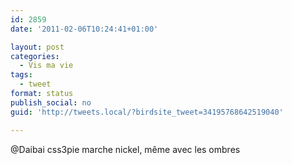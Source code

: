 ```yaml
---
id: 2859
date: '2011-02-06T10:24:41+01:00'

layout: post
categories:
  - Vis ma vie
tags:
  - tweet
format: status
publish_social: no
guid: 'http://tweets.local/?birdsite_tweet=34195768642519040'

---
```


@Daibai css3pie marche nickel, même avec les ombres